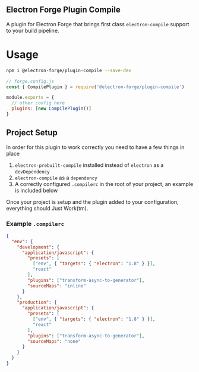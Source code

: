 Electron Forge Plugin Compile
-----------------------------

A plugin for Electron Forge that brings first class `electron-compile`
support to your build pipeline.

# Usage

```bash
npm i @electron-forge/plugin-compile --save-dev
```


```js
// forge.config.js
const { CompilePlugin } = require('@electron-forge/plugin-compile')

module.exports = {
  // other config here
  plugins: [new CompilePlugin()]
}
```

## Project Setup

In order for this plugin to work correctly you need to have a few things
in place

1. `electron-prebuilt-compile` installed instead of `electron` as a `devDependency`
1. `electron-compile` as a `dependency`
1. A correctly configured `.compilerc` in the root of your project, an example is included below

Once your project is setup and the plugin added to your configuration, everything should
Just Work(tm).

### Example `.compilerc`

```json
{
  "env": {
    "development": {
      "application/javascript": {
        "presets": [
          ["env", { "targets": { "electron": "1.8" } }],
          "react"
        ],
        "plugins": ["transform-async-to-generator"],
        "sourceMaps": "inline"
      }
    },
    "production": {
      "application/javascript": {
        "presets": [
          ["env", { "targets": { "electron": "1.8" } }],
          "react"
        ],
        "plugins": ["transform-async-to-generator"],
        "sourceMaps": "none"
      }
    }
  }
}
```